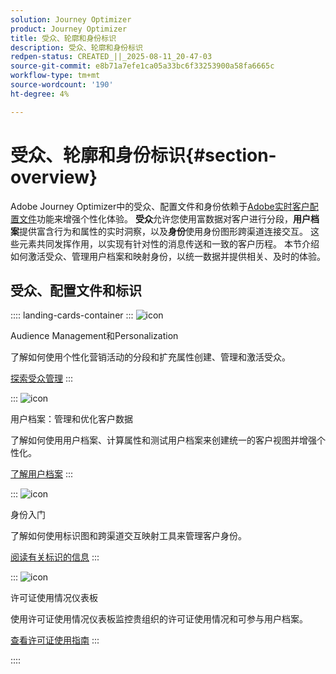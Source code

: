 ```yaml
---
solution: Journey Optimizer
product: Journey Optimizer
title: 受众、轮廓和身份标识
description: 受众、轮廓和身份标识
redpen-status: CREATED_||_2025-08-11_20-47-03
source-git-commit: e8b71a7efe1ca05a33bc6f33253900a58fa6665c
workflow-type: tm+mt
source-wordcount: '190'
ht-degree: 4%

---
```



# 受众、轮廓和身份标识{#section-overview}

Adobe Journey Optimizer中的受众、配置文件和身份依赖于[Adobe实时客户配置文件](https://experienceleague.adobe.com/en/docs/experience-platform/profile/home)功能来增强个性化体验。 **受众**&#x200B;允许您使用富数据对客户进行分段，**用户档案**&#x200B;提供富含行为和属性的实时洞察，以及&#x200B;**身份**&#x200B;使用身份图形跨渠道连接交互。 这些元素共同发挥作用，以实现有针对性的消息传送和一致的客户历程。 本节介绍如何激活受众、管理用户档案和映射身份，以统一数据并提供相关、及时的体验。

## 受众、配置文件和标识

:::: landing-cards-container
:::
![icon](https://cdn.experienceleague.adobe.com/icons/bullseye.svg)

Audience Management和Personalization

了解如何使用个性化营销活动的分段和扩充属性创建、管理和激活受众。

[探索受众管理](audiences-landing-page.md)
:::

:::
![icon](https://cdn.experienceleague.adobe.com/icons/user-circle.svg)

用户档案：管理和优化客户数据

了解如何使用用户档案、计算属性和测试用户档案来创建统一的客户视图并增强个性化。

[了解用户档案](profiles-landing-page.md)
:::

:::
![icon](https://cdn.experienceleague.adobe.com/icons/fingerprint.svg)

身份入门

了解如何使用标识图和跨渠道交互映射工具来管理客户身份。

[阅读有关标识的信息](../using/audience/get-started-identity.md)
:::

:::
![icon](https://cdn.experienceleague.adobe.com/icons/chart-line.svg)

许可证使用情况仪表板

使用许可证使用情况仪表板监控贵组织的许可证使用情况和可参与用户档案。

[查看许可证使用指南](../using/audience/license-usage.md)
:::

::::
